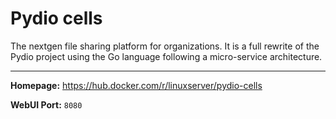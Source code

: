 # Pydio cells

The nextgen file sharing platform for organizations. It is a full rewrite of the Pydio project using the Go language following a micro-service architecture.

---

**Homepage:** https://hub.docker.com/r/linuxserver/pydio-cells

**WebUI Port:** `8080`